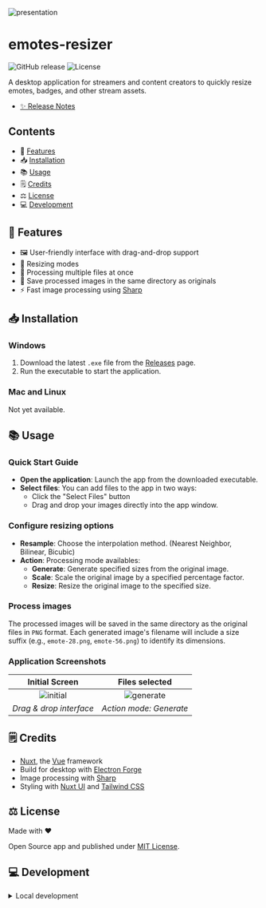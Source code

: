 ![presentation](https://github.com/user-attachments/assets/b3ce0973-15e3-4ed4-98e9-93e52db7a6fb)

# emotes-resizer

![GitHub release](https://img.shields.io/github/v/release/Yizack/emotes-resizer)
![License](https://img.shields.io/github/license/Yizack/emotes-resizer)

A desktop application for streamers and content creators to quickly resize emotes, badges, and other stream assets.

- [✨ Release Notes](CHANGELOG.md)

## Contents

- 🚀 [Features](#features)
- 📥 [Installation](#installation)
- 📚 [Usage](#usage)
- 🗒️ [Credits](#credits)
- ⚖️ [License](#license)
- 💻 [Development](#development)

## <a name="features">🚀 Features</a>

- 🖼️ User-friendly interface with drag-and-drop support
- 📐 Resizing modes
- 💾 Processing multiple files at once
- 📂 Save processed images in the same directory as originals
- ⚡ Fast image processing using [Sharp](https://sharp.pixelplumbing.com/)

## <a name="installation">📥 Installation</a>

### Windows

1. Download the latest `.exe` file from the [Releases](https://github.com/Yizack/emotes-resizer/releases) page.
2. Run the executable to start the application.


### Mac and Linux

Not yet available.

## <a name="usage">📚 Usage</a>

### Quick Start Guide

- **Open the application**: Launch the app from the downloaded executable.
- **Select files**: You can add files to the app in two ways:
  - Click the "Select Files" button
  - Drag and drop your images directly into the app window.

### Configure resizing options

- **Resample**: Choose the interpolation method. (Nearest Neighbor, Bilinear, Bicubic)
- **Action**: Processing mode availables:
  - **Generate**: Generate specified sizes from the original image.
  - **Scale**: Scale the original image by a specified percentage factor.
  - **Resize**: Resize the original image to the specified size.

### Process images

The processed images will be saved in the same directory as the original files in `PNG` format. Each generated image's filename will include a size suffix (e.g., `emote-28.png`, `emote-56.png`) to identify its dimensions.

### Application Screenshots

| Initial Screen | Files selected |
|:---:|:---:|
| ![initial](https://github.com/user-attachments/assets/618d9667-d0f7-4cb9-9873-b89c0e46388c) | ![generate](https://github.com/user-attachments/assets/a13b6937-20cc-43de-a582-b7898a984171) |
| *Drag & drop interface* | *Action mode: Generate* |
  
## <a name="credits">🗒️ Credits</a>

- [Nuxt](https://nuxt.com/), the [Vue](https://vuejs.org/) framework
- Build for desktop with [Electron Forge](https://www.electronforge.io/)
- Image processing with [Sharp](https://sharp.pixelplumbing.com/)
- Styling with [Nuxt UI](https://ui.nuxt.com/) and [Tailwind CSS](https://tailwindcss.com/)

## <a name="license">⚖️ License</a>

Made with ❤️

Open Source app and published under [MIT License](LICENSE).

## <a name="development">💻 Development</a>

<details>
  <summary>Local development</summary>

### Install, lint, and typecheck
```sh
# Install dependencies
pnpm install

# Run ESLint
npm run lint

# Run typecheck
npm run test:types
```

### Run the application in development mode

```sh
# Run Nuxt + Electron app in development mode
npm run dev
```

### Build the application for production:

```sh
# Build Nuxt app
npm run generate

# Make distributable packages
npm run make

# (or run both in one command)
# npm run build
```
</details>
